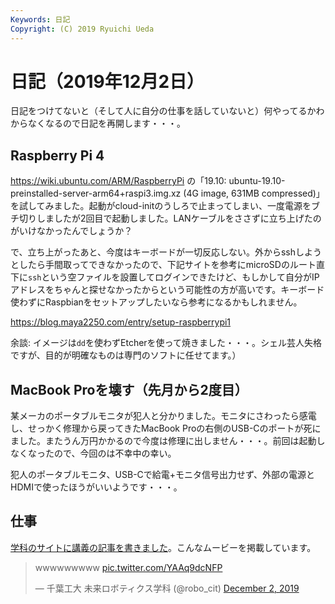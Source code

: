 ```yaml
---
Keywords: 日記
Copyright: (C) 2019 Ryuichi Ueda
---
```


# 日記（2019年12月2日）

日記をつけてないと（そして人に自分の仕事を話していないと）何やってるかわからなくなるので日記を再開します・・・。

## Raspberry Pi 4

https://wiki.ubuntu.com/ARM/RaspberryPi の「19.10: ubuntu-19.10-preinstalled-server-arm64+raspi3.img.xz (4G image, 631MB compressed)」を試してみました。起動がcloud-initのうしろで止まってしまい、一度電源をブチ切りしましたが2回目で起動しました。LANケーブルをささずに立ち上げたのがいけなかったんでしょうか？

で、立ち上がったあと、今度はキーボードが一切反応しない。外からsshしようとしたら手間取ってできなかったので、下記サイトを参考にmicroSDのルート直下に`ssh`という空ファイルを設置してログインできたけど、もしかして自分がIPアドレスをちゃんと探せなかったからという可能性の方が高いです。キーボード使わずにRaspbianをセットアップしたいなら参考になるかもしれません。

https://blog.maya2250.com/entry/setup-raspberrypi1

余談: イメージは`dd`を使わずEtcherを使って焼きました・・・。シェル芸人失格ですが、目的が明確なものは専門のソフトに任せてます。）

## MacBook Proを壊す（先月から2度目）

某メーカのポータブルモニタが犯人と分かりました。モニタにさわったら感電し、せっかく修理から戻ってきたMacBook Proの右側のUSB-Cのポートが死にました。またうん万円かかるので今度は修理に出しません・・・。前回は起動しなくなったので、今回のは不幸中の幸い。

犯人のポータブルモニタ、USB-Cで給電+モニタ信号出力せず、外部の電源とHDMIで使ったほうがいいようです・・・。

## 仕事

[学科のサイトに講義の記事を書きました](https://www.robotics.it-chiba.ac.jp/j/?p=594)。こんなムービーを掲載しています。

<blockquote class="twitter-tweet" data-partner="tweetdeck"><p lang="und" dir="ltr">wwwwwwwww <a href="https://t.co/YAAq9dcNFP">pic.twitter.com/YAAq9dcNFP</a></p>&mdash; 千葉工大 未来ロボティクス学科 (@robo_cit) <a href="https://twitter.com/robo_cit/status/1201399538541400064?ref_src=twsrc%5Etfw">December 2, 2019</a></blockquote>
<script async src="https://platform.twitter.com/widgets.js" charset="utf-8"></script>


